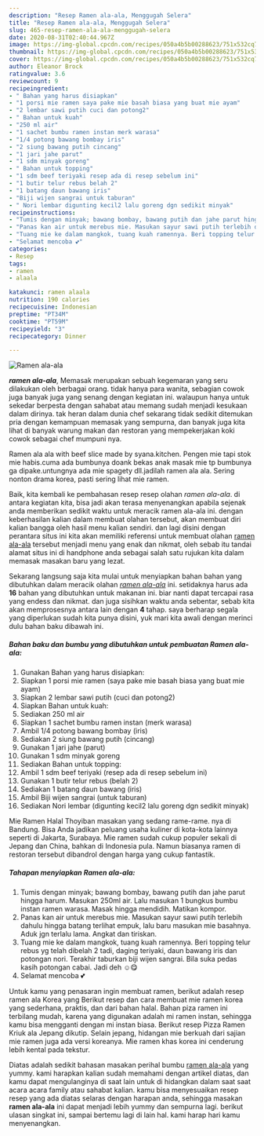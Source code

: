 ```yaml
---
description: "Resep Ramen ala-ala, Menggugah Selera"
title: "Resep Ramen ala-ala, Menggugah Selera"
slug: 465-resep-ramen-ala-ala-menggugah-selera
date: 2020-08-31T02:40:44.967Z
image: https://img-global.cpcdn.com/recipes/050a4b5b00288623/751x532cq70/ramen-ala-ala-foto-resep-utama.jpg
thumbnail: https://img-global.cpcdn.com/recipes/050a4b5b00288623/751x532cq70/ramen-ala-ala-foto-resep-utama.jpg
cover: https://img-global.cpcdn.com/recipes/050a4b5b00288623/751x532cq70/ramen-ala-ala-foto-resep-utama.jpg
author: Eleanor Brock
ratingvalue: 3.6
reviewcount: 9
recipeingredient:
- " Bahan yang harus disiapkan"
- "1 porsi mie ramen saya pake mie basah biasa yang buat mie ayam"
- "2 lembar sawi putih cuci dan potong2"
- " Bahan untuk kuah"
- "250 ml air"
- "1 sachet bumbu ramen instan merk warasa"
- "1/4 potong bawang bombay iris"
- "2 siung bawang putih cincang"
- "1 jari jahe parut"
- "1 sdm minyak goreng"
- " Bahan untuk topping"
- "1 sdm beef teriyaki resep ada di resep sebelum ini"
- "1 butir telur rebus belah 2"
- "1 batang daun bawang iris"
- "Biji wijen sangrai untuk taburan"
- " Nori lembar digunting kecil2 lalu goreng dgn sedikit minyak"
recipeinstructions:
- "Tumis dengan minyak; bawang bombay, bawang putih dan jahe parut hingga harum. Masukan 250ml air. Lalu masukan 1 bungkus bumbu instan ramen warasa. Masak hingga mendidih. Matikan kompor."
- "Panas kan air untuk merebus mie. Masukan sayur sawi putih terlebih dahulu hingga batang terlihat empuk, lalu baru masukan mie basahnya. Aduk jgn terlalu lama. Angkat dan tiriskan."
- "Tuang mie ke dalam mangkok, tuang kuah ramennya. Beri topping telur rebus yg telah dibelah 2 tadi, daging teriyaki, daun bawang iris dan potongan nori. Terakhir taburkan biji wijen sangrai. Bila suka pedas kasih potongan cabai. Jadi deh ☺️😋"
- "Selamat mencoba 💕"
categories:
- Resep
tags:
- ramen
- alaala

katakunci: ramen alaala 
nutrition: 190 calories
recipecuisine: Indonesian
preptime: "PT34M"
cooktime: "PT59M"
recipeyield: "3"
recipecategory: Dinner

---
```



![Ramen ala-ala](https://img-global.cpcdn.com/recipes/050a4b5b00288623/751x532cq70/ramen-ala-ala-foto-resep-utama.jpg)

<b><i>ramen ala-ala</i></b>, Memasak merupakan sebuah kegemaran yang seru dilakukan oleh berbagai orang. tidak hanya para wanita, sebagian cowok juga banyak juga yang senang dengan kegiatan ini. walaupun hanya untuk sekedar berpesta dengan sahabat atau memang sudah menjadi kesukaan dalam dirinya. tak heran dalam dunia chef sekarang tidak sedikit ditemukan pria dengan kemampuan memasak yang sempurna, dan banyak juga kita lihat di banyak warung makan dan restoran yang mempekerjakan koki cowok sebagai chef mumpuni nya.

Ramen ala ala with beef slice made by syana.kitchen. Pengen mie tapi stok mie habis.cuma ada bumbunya doank bekas anak masak mie tp bumbunya ga dipake.untungnya ada mie spagety dll.jadilah ramen ala ala. Sering nonton drama korea, pasti sering lihat mie ramen.

Baik, kita kembali ke pembahasan resep resep olahan <i>ramen ala-ala</i>. di antara kegiatan kita, bisa jadi akan terasa menyenangkan apabila sejenak anda memberikan sedikit waktu untuk meracik ramen ala-ala ini. dengan keberhasilan kalian dalam membuat olahan tersebut, akan membuat diri kalian bangga oleh hasil menu kalian sendiri. dan lagi disini dengan perantara situs ini kita akan memiliki referensi untuk membuat olahan <u>ramen ala-ala</u> tersebut menjadi menu yang enak dan nikmat, oleh sebab itu tandai alamat situs ini di handphone anda sebagai salah satu rujukan kita dalam memasak masakan baru yang lezat.


Sekarang langsung saja kita mulai untuk menyiapkan bahan bahan yang dibutuhkan dalam meracik olahan <u><i>ramen ala-ala</i></u> ini. setidaknya harus ada <b>16</b> bahan yang dibutuhkan untuk makanan ini. biar nanti dapat tercapai rasa yang endess dan nikmat. dan juga sisihkan waktu anda sebentar, sebab kita akan memprosesnya antara lain dengan <b>4</b> tahap. saya berharap segala yang diperlukan sudah kita punya disini, yuk mari kita awali dengan merinci dulu bahan baku dibawah ini.

<!--inarticleads1-->

##### Bahan baku dan bumbu yang dibutuhkan untuk pembuatan Ramen ala-ala:

1. Gunakan  Bahan yang harus disiapkan:
1. Siapkan 1 porsi mie ramen (saya pake mie basah biasa yang buat mie ayam)
1. Siapkan 2 lembar sawi putih (cuci dan potong2)
1. Siapkan  Bahan untuk kuah:
1. Sediakan 250 ml air
1. Siapkan 1 sachet bumbu ramen instan (merk warasa)
1. Ambil 1/4 potong bawang bombay (iris)
1. Sediakan 2 siung bawang putih (cincang)
1. Gunakan 1 jari jahe (parut)
1. Gunakan 1 sdm minyak goreng
1. Sediakan  Bahan untuk topping:
1. Ambil 1 sdm beef teriyaki (resep ada di resep sebelum ini)
1. Gunakan 1 butir telur rebus (belah 2)
1. Sediakan 1 batang daun bawang (iris)
1. Ambil Biji wijen sangrai (untuk taburan)
1. Sediakan  Nori lembar (digunting kecil2 lalu goreng dgn sedikit minyak)


Mie Ramen Halal Thoyiban masakan yang sedang rame-rame. nya di Bandung. Bisa Anda jadikan peluang usaha kuliner di kota-kota lainnya seperti di Jakarta, Surabaya. Mie ramen sudah cukup populer sekali di Jepang dan China, bahkan di Indonesia pula. Namun biasanya ramen di restoran tersebut dibandrol dengan harga yang cukup fantastik. 

<!--inarticleads2-->

##### Tahapan menyiapkan Ramen ala-ala:

1. Tumis dengan minyak; bawang bombay, bawang putih dan jahe parut hingga harum. Masukan 250ml air. Lalu masukan 1 bungkus bumbu instan ramen warasa. Masak hingga mendidih. Matikan kompor.
1. Panas kan air untuk merebus mie. Masukan sayur sawi putih terlebih dahulu hingga batang terlihat empuk, lalu baru masukan mie basahnya. Aduk jgn terlalu lama. Angkat dan tiriskan.
1. Tuang mie ke dalam mangkok, tuang kuah ramennya. Beri topping telur rebus yg telah dibelah 2 tadi, daging teriyaki, daun bawang iris dan potongan nori. Terakhir taburkan biji wijen sangrai. Bila suka pedas kasih potongan cabai. Jadi deh ☺️😋
1. Selamat mencoba 💕


Untuk kamu yang penasaran ingin membuat ramen, berikut adalah resep ramen ala Korea yang Berikut resep dan cara membuat mie ramen korea yang sederhana, praktis, dan dari bahan halal. Bahan piza ramen ini terbilang mudah, karena yang digunakan adalah mi ramen instan, sehingga kamu bisa mengganti dengan mi instan biasa. Berikut resep Pizza Ramen Kriuk ala Jepang dikutip. Selain jepang, hidangan mie berkuah dari sajian mie ramen juga ada versi koreanya. Mie ramen khas korea ini cenderung lebih kental pada tekstur. 

Diatas adalah sedikit bahasan masakan perihal bumbu <u>ramen ala-ala</u> yang yummy. kami harapkan kalian sudah memahami dengan artikel diatas, dan kamu dapat mengulanginya di saat lain untuk di hidangkan dalam saat saat acara acara family atau sahabat kalian. kamu bisa menyesuaikan resep resep yang ada diatas selaras dengan harapan anda, sehingga masakan <b>ramen ala-ala</b> ini dapat menjadi lebih yummy dan sempurna lagi. berikut ulasan singkat ini, sampai bertemu lagi di lain hal. kami harap hari kamu menyenangkan.
